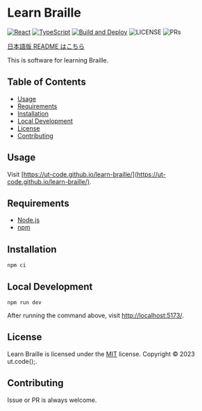 # Learn Braille

[![React](https://img.shields.io/badge/React-555.svg?logo=react)](https://reactjs.org/)
[![TypeScript](https://img.shields.io/badge/TypeScript-007ACC.svg?logo=typescript&logoColor=white)](https://www.typescriptlang.org/)
[![Build and Deploy](https://github.com/ut-code/learn-braille/actions/workflows/deploy.yml/badge.svg)](https://github.com/ut-code/learn-braille/actions/workflows/deploy.yml)
![LICENSE](https://img.shields.io/badge/license-MIT-informational.svg)
![PRs](https://img.shields.io/badge/PRs-welcome-brightgreen.svg)

[日本語版 README はこちら](README-ja.md)

This is software for learning Braille.

## Table of Contents

- [Usage](#usage)
- [Requirements](#requirements)
- [Installation](#installation)
- [Local Development](#local-development)
- [License](#license)
- [Contributing](#contributing)

## Usage

Visit [https://ut-code.github.io/learn-braille/](https://ut-code.github.io/learn-braille/).

## Requirements

- [Node.js](https://nodejs.org/en/)
- [npm](https://www.npmjs.com/)

## Installation

```shell
npm ci
```

## Local Development

```shell
npm run dev
```

After running the command above, visit [http://localhost:5173/](http://localhost:5173/).

## License

Learn Braille is licensed under the [MIT](https://opensource.org/licenses/MIT) license.
Copyright © 2023 ut.code();.

## Contributing

Issue or PR is always welcome.
